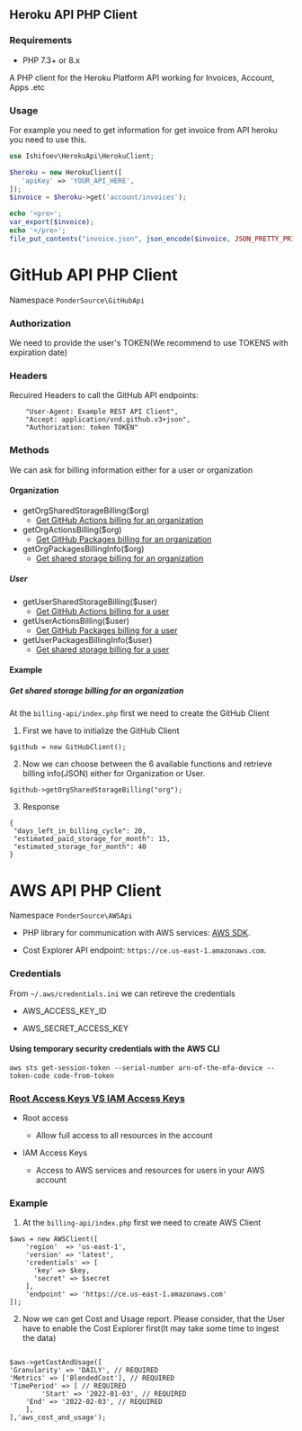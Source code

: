 ## Heroku API PHP Client

### Requirements
- PHP 7.3+ or 8.x

A PHP client for the Heroku Platform API working for Invoices, Account, Apps .etc

### Usage

For example you need to get information for get invoice from API heroku you need to use this.

````php
use Ishifoev\HerokuApi\HerokuClient;

$heroku = new HerokuClient([
   'apiKey' => 'YOUR_API_HERE',
]);
$invoice = $heroku->get('account/invoices');

echo '<pre>';
var_export($invoice);
echo '</pre>';
file_put_contents("invoice.json", json_encode($invoice, JSON_PRETTY_PRINT));
````

# GitHub API PHP Client

Namespace  `PonderSource\GitHubApi`

### Authorization

We need to provide the user's TOKEN(We recommend to use TOKENS with expiration date)

### Headers

Recuired Headers to call the GitHub API endpoints:

```
    "User-Agent: Example REST API Client",
    "Accept: application/vnd.github.v3+json",
    "Authorization: token TOKEN"
```
### Methods

We can ask for billing information either for a user or organization

#### Organization

* getOrgSharedStorageBilling($org)
  - [Get GitHub Actions billing for an organization](https://docs.github.com/en/rest/reference/billing#get-github-actions-billing-for-an-organization)
* getOrgActionsBilling($org)
  - [Get GitHub Packages billing for an organization](https://docs.github.com/en/rest/reference/billing#get-github-packages-billing-for-an-organization)
* getOrgPackagesBillingInfo($org)
  - [Get shared storage billing for an organization](https://docs.github.com/en/rest/reference/billing#get-shared-storage-billing-for-an-organization)

##### User

* getUserSharedStorageBilling($user)
  - [Get GitHub Actions billing for a user](https://docs.github.com/en/rest/reference/billing#get-github-actions-billing-for-a-user)
* getUserActionsBilling($user)
  - [Get GitHub Packages billing for a user](https://docs.github.com/en/rest/reference/billing#get-github-packages-billing-for-a-user)
* getUserPackagesBillingInfo($user)
  - [Get shared storage billing for a user](https://docs.github.com/en/rest/reference/billing#get-shared-storage-billing-for-a-user)

#### Example

##### Get shared storage billing for an organization

At the `billing-api/index.php` first we need to create the GitHub Client

1) First we have to initialize the GitHub Client
```
$github = new GitHubClient();
```

2) Now we can choose between the 6 available functions and retrieve billing info(JSON) either for Organization or User.

```
$github->getOrgSharedStorageBilling("org");
```

3) Response

```
{
 "days_left_in_billing_cycle": 20,
 "estimated_paid_storage_for_month": 15,
 "estimated_storage_for_month": 40
}
```

# AWS API PHP Client

Namespace  `PonderSource\AWSApi`

* PHP library for communication with AWS services: [AWS SDK](https://aws.amazon.com/sdk-for-php/).

* Cost Explorer API endpoint: `https://ce.us-east-1.amazonaws.com`.

### Credentials

From `~/.aws/credentials.ini` we can retireve the credentials

* AWS_ACCESS_KEY_ID

* AWS_SECRET_ACCESS_KEY

#### Using temporary security credentials with the AWS CLI

 `aws sts get-session-token --serial-number arn-of-the-mfa-device --token-code code-from-token`

### [Root Access Keys VS IAM Access Keys](https://docs.aws.amazon.com/general/latest/gr/root-vs-iam.html)

 * Root access
   - Allow full access to all resources in the account

 * IAM Access Keys
   -  Access to AWS services and resources for users in your AWS account

### Example

1) At the `billing-api/index.php` first we need to create AWS Client

```
$aws = new AWSClient([
    'region'  => 'us-east-1',
    'version' => 'latest',
    'credentials' => [
      'key' => $key,
      'secret' => $secret
    ],
    'endpoint' => 'https://ce.us-east-1.amazonaws.com'
]);

```
2) Now we can get Cost and Usage report. Please consider, that the User have to enable the Cost Explorer first(It may take some time to ingest the data)

```

$aws->getCostAndUsage([
'Granularity' => 'DAILY', // REQUIRED
'Metrics' => ['BlendedCost'], // REQUIRED
'TimePeriod' => [ // REQUIRED
		'Start' => '2022-01-03', // REQUIRED
    'End' => '2022-02-03', // REQUIRED
	],
],'aws_cost_and_usage');
```
